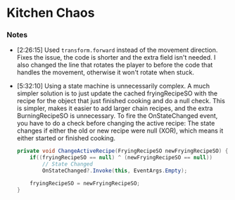 # Kitchen Chaos

### Notes

- [2:26:15] Used `transform.forward` instead of the movement direction. Fixes the issue, the code is shorter and the extra field isn't needed. I also changed the line that rotates the player to before the code that handles the movement, otherwise it won't rotate when stuck.

- [5:32:10] Using a state machine is unnecessarily complex. A much simpler solution is to just update the cached fryingRecipeSO with the recipe for the object that just finished cooking and do a null check. This is simpler, makes it easier to add larger chain recipes, and the extra BurningRecipeSO is unnecessary. To fire the OnStateChanged event, you have to do a check before changing the active recipe: The state changes if either the old or new recipe were null (XOR), which means it either started or finished cooking.

    ```cs
    private void ChangeActiveRecipe(FryingRecipeSO newFryingRecipeSO) {
        if((fryingRecipeSO == null) ^ (newFryingRecipeSO == null))
            // State Changed
            OnStateChanged?.Invoke(this, EventArgs.Empty);

        fryingRecipeSO = newFryingRecipeSO;
    }
    ```
